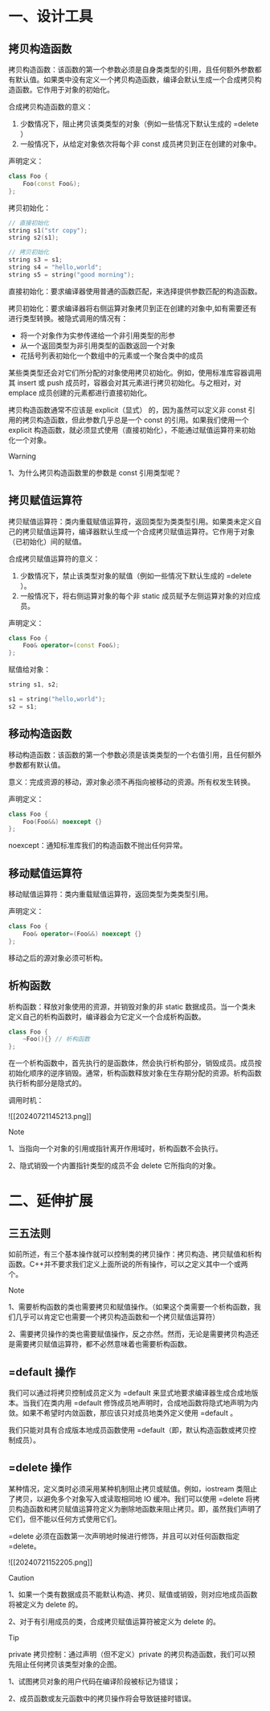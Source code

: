 
# 一、设计工具
## 拷贝构造函数

拷贝构造函数：该函数的第一个参数必须是自身类类型的引用，且任何额外参数都有默认值。如果类中没有定义一个拷贝构造函数，编译会默认生成一个合成拷贝构造函数。它作用于对象的初始化。

合成拷贝构造函数的意义：

1. 少数情况下，阻止拷贝该类类型的对象（例如一些情况下默认生成的 =delete ）
2. 一般情况下，从给定对象依次将每个非 const 成员拷贝到正在创建的对象中。

声明定义：

```c++
class Foo {
    Foo(const Foo&);
};
```


拷贝初始化：

```c++
// 直接初始化
string s1("str copy");
string s2(s1);

// 拷贝初始化
string s3 = s1;
string s4 = "hello,world";
string s5 = string("good morning");
```

直接初始化：要求编译器使用普通的函数匹配，来选择提供参数匹配的构造函数。

拷贝初始化：要求编译器将右侧运算对象拷贝到正在创建的对象中,如有需要还有进行类型转换。被隐式调用的情况有：

- 将一个对象作为实参传递给一个非引用类型的形参
- 从一个返回类型为非引用类型的函数返回一个对象
- 花括号列表初始化一个数组中的元素或一个聚合类中的成员

某些类类型还会对它们所分配的对象使用拷贝初始化。例如，使用标准库容器调用其 insert 或 push 成员时，容器会对其元素进行拷贝初始化。与之相对，对 emplace 成员创建的元素都进行直接初始化。

拷贝构造函数通常不应该是 explicit（显式） 的，因为虽然可以定义非 const 引用的拷贝构造函数，但此参数几乎总是一个 const 的引用。如果我们使用一个 explicit 构造函数，就必须显式使用（直接初始化），不能通过赋值运算符来初始化一个对象。

> [!WARNING]
>
> 1、为什么拷贝构造函数里的参数是 const 引用类型呢？




## 拷贝赋值运算符

拷贝赋值运算符：类内重载赋值运算符，返回类型为类类型引用。如果类未定义自己的拷贝赋值运算符，编译器默认生成一个合成拷贝赋值运算符。它作用于对象（已初始化）间的赋值。

合成拷贝赋值运算符的意义：

1. 少数情况下，禁止该类型对象的赋值（例如一些情况下默认生成的 =delete ）。
2. 一般情况下，将右侧运算对象的每个非 static 成员赋予左侧运算对象的对应成员。

声明定义：

```c++
class Foo {
    Foo& operator=(const Foo&);
};
```

赋值给对象：

```c++
string s1, s2;

s1 = string("hello,world");
s2 = s1;
```


## 移动构造函数

移动构造函数：该函数的第一个参数必须是该类类型的一个右值引用，且任何额外参数都有默认值。

意义：完成资源的移动，源对象必须不再指向被移动的资源。所有权发生转换。

声明定义：

```c++
class Foo {
    Foo(Foo&&) noexcept {}
};
```

noexcept：通知标准库我们的构造函数不抛出任何异常。


## 移动赋值运算符

移动赋值运算符：类内重载赋值运算符，返回类型为类类型引用。

声明定义：

```c++
class Foo {
    Foo& operator=(Foo&&) noexcept {}
};
```

移动之后的源对象必须可析构。

## 析构函数

析构函数：释放对象使用的资源，并销毁对象的非 static 数据成员。当一个类未定义自己的析构函数时，编译器会为它定义一个合成析构函数。

```c++
class Foo {
    ~Foo(){} // 析构函数
};
```

在一个析构函数中，首先执行的是函数体，然会执行析构部分，销毁成员。成员按初始化顺序的逆序销毁。通常，析构函数释放对象在生存期分配的资源。析构函数执行析构部分是隐式的。

调用时机：

![[20240721145213.png]]

> [!NOTE]
>
> 1、当指向一个对象的引用或指针离开作用域时，析构函数不会执行。
> 
> 2、隐式销毁一个内置指针类型的成员不会 delete 它所指向的对象。



# 二、延伸扩展

## 三五法则

如前所述，有三个基本操作就可以控制类的拷贝操作：拷贝构造、拷贝赋值和析构函数。C++并不要求我们定义上面所说的所有操作，可以之定义其中一个或两个。

> [!NOTE]
>
> 1、需要析构函数的类也需要拷贝和赋值操作。（如果这个类需要一个析构函数，我们几乎可以肯定它也需要一个拷贝构造函数和一个拷贝赋值运算符）
> 
> 2、需要拷贝操作的类也需要赋值操作，反之亦然。然而，无论是需要拷贝构造还是需要拷贝赋值运算符，都不必然意味着也需要析构函数。



## =default 操作

我们可以通过将拷贝控制成员定义为 =default 来显式地要求编译器生成合成地版本。当我们在类内用 =default 修饰成员地声明时，合成地函数将隐式地声明为内敛。如果不希望时内敛函数，那应该只对成员地类外定义使用 =default 。

我们只能对具有合成版本地成员函数使用 =default（即，默认构造函数或拷贝控制成员）。


## =delete 操作

某种情况，定义类时必须采用某种机制阻止拷贝或赋值。例如，iostream 类阻止了拷贝，以避免多个对象写入或读取相同地 IO 缓冲。我们可以使用 =delete 将拷贝构造函数和拷贝赋值运算符定义为删除地函数来阻止拷贝。即，虽然我们声明了它们，但不能以任何方式使用它们。

=delete 必须在函数第一次声明地时候进行修饰，并且可以对任何函数指定 =delete。

![[20240721152205.png]]

> [!CAUTION]
>
> 1、如果一个类有数据成员不能默认构造、拷贝、赋值或销毁，则对应地成员函数将被定义为 delete 的。
>
> 2、对于有引用成员的类，合成拷贝赋值运算符被定义为 delete 的。

> [!TIP]
>
> private 拷贝控制：通过声明（但不定义）private 的拷贝构造函数，我们可以预先阻止任何拷贝该类型对象的企图。
>
> 1、试图拷贝对象的用户代码在编译阶段被标记为错误；
>
> 2、成员函数或友元函数中的拷贝操作将会导致链接时错误。

